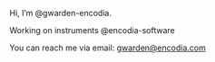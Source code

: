 Hi, I’m @gwarden-encodia.

Working on instruments @encodia-software

You can reach me via email: gwarden@encodia.com
